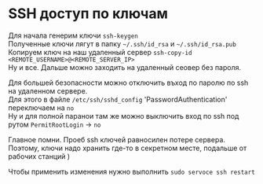# SSH доступ по ключам


Для начала генерим ключи `ssh-keygen`  
Полученные ключи лягут в папку `~/.ssh/id_rsa` и `~/.ssh/id_rsa.pub`  
Копируем ключ на наш удаленный сервер `ssh-copy-id <REMOTE_USERNAME>@<REMOTE_SERVER_IP>`  
Ну и все. Дальше можно заходить на удаленный сеовер без пароля.  

Для большей безопасности можно отключить въход по паролю по ssh на удаленном сервере.  
Для этого в файле `/etc/ssh/sshd_config` 'PasswordAuthentication' переключаем на `no`  
Ну и для полной паранои там же можно выключить вход по ssh под рутом `PermitRootLogin` -> `no`

Главное помни. Проеб ssh ключей равносилен потере сервера.  
Поэтому, ключи надо хранить где-то в секретном месте, подальше от рабочих станций )


Чтобы применить изменения нужно выполнить `sudo servoce ssh restart`
